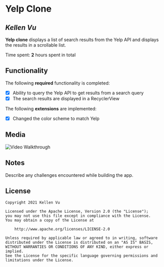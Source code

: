 # Yelp Clone 

## *Kellen Vu*

**Yelp clone** displays a list of search results from the Yelp API and displays the results in a scrollable list. 

Time spent: **2** hours spent in total

## Functionality 

The following **required** functionality is completed:

* [X] Ability to query the Yelp API to get results from a search query
* [X] The search results are displayed in a RecyclerView

The following **extensions** are implemented:

* [X] Changed the color scheme to match Yelp

## Media

<img src='https://i.imgur.com/F2DRNM0.png' width='' alt='Video Walkthrough' />

## Notes

Describe any challenges encountered while building the app.

## License

    Copyright 2021 Kellen Vu

    Licensed under the Apache License, Version 2.0 (the "License");
    you may not use this file except in compliance with the License.
    You may obtain a copy of the License at

        http://www.apache.org/licenses/LICENSE-2.0

    Unless required by applicable law or agreed to in writing, software
    distributed under the License is distributed on an "AS IS" BASIS,
    WITHOUT WARRANTIES OR CONDITIONS OF ANY KIND, either express or implied.
    See the License for the specific language governing permissions and
    limitations under the License.
